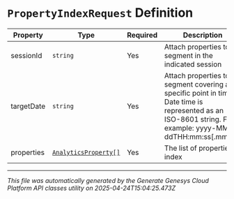 # `PropertyIndexRequest` Definition

| Property | Type | Required | Description |
|----------|------|----------|-------------|
| sessionId | `string` | Yes | Attach properties to a segment in the indicated session |
| targetDate | `string` | Yes | Attach properties to a segment covering a specific point in time. Date time is represented as an ISO-8601 string. For example: yyyy-MM-ddTHH:mm:ss[.mmm]Z |
| properties | [`AnalyticsProperty[]`](analyticsproperty-definition.md) | Yes | The list of properties to index |

---

*This file was automatically generated by the Generate Genesys Cloud Platform API classes utility on 2025-04-24T15:04:25.473Z*